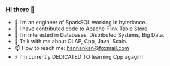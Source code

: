 ### Hi there 👋

- 🌱 I’m an engineer of SparkSQL working in bytedance.
- 👯 I have contributed code to Apache Flink Table Store.
- 🤔 I’m interested in Databases, Distributed Systems, Big Data.
- 💬 Talk with me about OLAP, Cpp, Java, Scala.
- 📫 How to reach me: hannankan@foxmail.com
- ⚡ I'm currently DEDICATED TO learning Cpp agagin!
